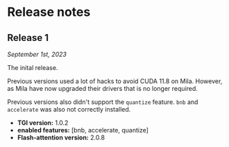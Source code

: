 
# Release notes

## Release 1

_September 1st, 2023_

The inital release.

Previous versions used a lot of hacks to avoid CUDA 11.8 on Mila.
However, as Mila have now upgraded their drivers that is no longer required.

Previous versions also didn't support the `quantize` feature. `bnb` and
`accelerate` was also not correctly installed.

* **TGI version:** 1.0.2
* **enabled features:** [bnb, accelerate, quantize]
* **Flash-attention version:** 2.0.8
